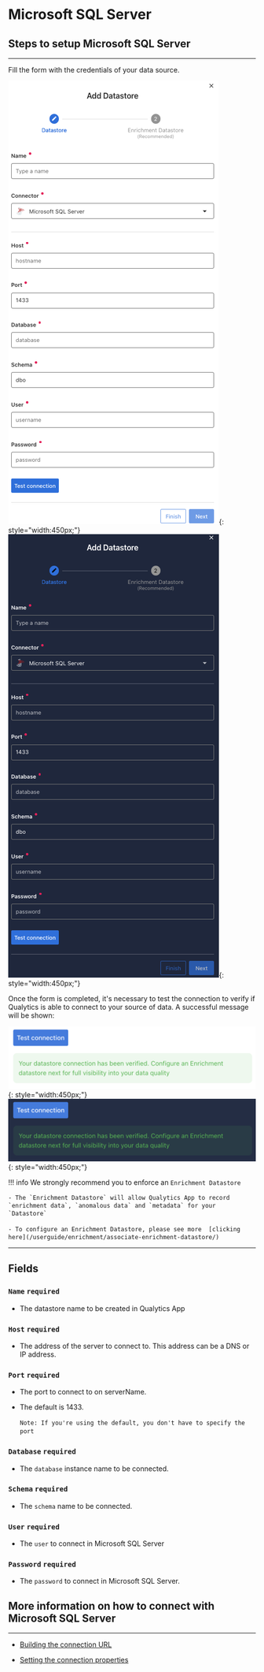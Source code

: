 # Microsoft SQL Server

## Steps to setup Microsoft SQL Server 

---
Fill the form with the credentials of your data source.

![Screenshot](../assets/datastores/microsoft-sql-server/create-datastore-light.png#only-light){: style="width:450px;"}
![Screenshot](../assets/datastores/microsoft-sql-server/create-datastore-dark.png#only-dark){: style="width:450px;"}

Once the form is completed, it's necessary to test the connection to verify if Qualytics is able to connect to your source of data. A successful message will be shown:

![Screenshot](../assets/datastores/test-connection/test-connection-light.png#only-light){: style="width:450px;"}
![Screenshot](../assets/datastores/test-connection/test-connection-dark.png#only-dark){: style="width:450px;"}

!!! info 
    We strongly recommend you to enforce an `Enrichment Datastore`

    - The `Enrichment Datastore` will allow Qualytics App to record `enrichment data`, `anomalous data` and `metadata` for your `Datastore`

    - To configure an Enrichment Datastore, please see more  [clicking here](/userguide/enrichment/associate-enrichment-datastore/)

---
## Fields
### `Name` <spam id='required'>`required`</spam>

* The datastore name  to be created in Qualytics App

### `Host` <spam id='required'>`required`</spam>

* The address of the server to connect to. This address can be a DNS or IP address.
### `Port` <spam id='required'>`required`</spam>

* The port to connect to on serverName. 
* The default is 1433. 

    `Note: If you're using the default, you don't have to specify the port`

### `Database` <spam id='required'>`required`</spam>

* The `database` instance name to be connected.

### `Schema` <spam id='required'>`required`</spam>

* The `schema` name to be connected.

### `User` <spam id='required'>`required`</spam>

* The `user` to connect in Microsoft SQL Server
### `Password` <spam id='required'>`required`</spam>


* The `password` to connect in Microsoft SQL Server.

## More information on how to connect with Microsoft SQL Server

---

* [Building the connection URL](https://learn.microsoft.com/en-us/sql/connect/jdbc/building-the-connection-url?view=sql-server-ver16)

* [Setting the connection properties](https://learn.microsoft.com/en-us/sql/connect/jdbc/setting-the-connection-properties?view=sql-server-ver16)